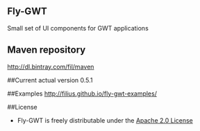 ## Fly-GWT
Small set of UI components for GWT applications

## Maven repository
http://dl.bintray.com/fil/maven

##Current actual version
0.5.1

##Examples
http://filius.github.io/fly-gwt-examples/

##License
* Fly-GWT is freely distributable under the [Apache 2.0 License](http://www.apache.org/licenses/LICENSE-2.0.html)
